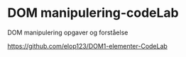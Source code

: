 # DOM manipulering-codeLab
DOM manipulering opgaver og forståelse

https://github.com/elop123/DOM1-elementer-CodeLab
